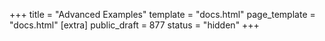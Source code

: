 +++
title = "Advanced Examples"
template = "docs.html"
page_template = "docs.html"
[extra]
public_draft = 877
status = "hidden"
+++
